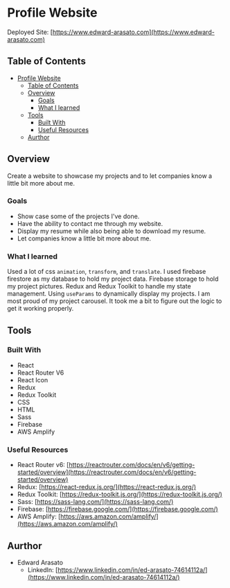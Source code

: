 # Profile Website

Deployed Site: [https://www.edward-arasato.com](https://www.edward-arasato.com)

## Table of Contents

- [Profile Website](#profile-website)
  - [Table of Contents](#table-of-contents)
  - [Overview](#overview)
    - [Goals](#goals)
    - [What I learned](#what-i-learned)
  - [Tools](#tools)
    - [Built With](#built-with)
    - [Useful Resources](#useful-resources)
  - [Aurthor](#aurthor)

## Overview

Create a website to showcase my projects and to let companies know a little bit more about me.

### Goals

- Show case some of the projects I've done.
- Have the ability to contact me through my website.
- Display my resume while also being able to download my resume.
- Let companies know a little bit more about me.

### What I learned

Used a lot of css `animation`, `transform`, and `translate`. I used firebase firestore as my database to hold my project data. Firebase storage to hold my project pictures. Redux and Redux Toolkit to handle my state management. Using `useParams` to dynamically display my projects. I am most proud of my project carousel. It took me a bit to figure out the logic to get it working properly.

## Tools

### Built With

- React
- React Router V6
- React Icon
- Redux
- Redux Toolkit
- CSS
- HTML
- Sass
- Firebase
- AWS Amplify

### Useful Resources

- React Router v6: [https://reactrouter.com/docs/en/v6/getting-started/overview](https://reactrouter.com/docs/en/v6/getting-started/overview)
- Redux: [https://react-redux.js.org/](https://react-redux.js.org/)
- Redux Toolkit: [https://redux-toolkit.js.org/](https://redux-toolkit.js.org/)
- Sass: [https://sass-lang.com/](https://sass-lang.com/)
- Firebase: [https://firebase.google.com/](https://firebase.google.com/)
- AWS Amplify: [https://aws.amazon.com/amplify/](https://aws.amazon.com/amplify/)

## Aurthor

- Edward Arasato
  - LinkedIn: [https://www.linkedin.com/in/ed-arasato-74614112a/](https://www.linkedin.com/in/ed-arasato-74614112a/)
